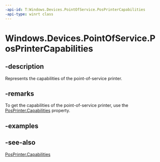 ----api-id: T:Windows.Devices.PointOfService.PosPrinterCapabilities
-api-type: winrt class
---<!-- Class syntax.public class PosPrinterCapabilities : Windows.Devices.PointOfService.IPosPrinterCapabilities--># Windows.Devices.PointOfService.PosPrinterCapabilities## -descriptionRepresents the capabilities of the point-of-service printer.## -remarksTo get the capabilities of the point-of-service printer, use the [PosPrinter.Capabilities](posprinter_capabilities.md) property.## -examples## -see-also[PosPrinter.Capabilities](posprinter_capabilities.md)